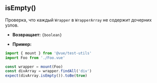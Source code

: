 ## isEmpty()

Проверка, что каждый `Wrapper` в `WrapperArray` не содержит дочерних узлов.

- **Возвращает:** `{boolean}`

- **Пример:**

```js
import { mount } from '@vue/test-utils'
import Foo from './Foo.vue'

const wrapper = mount(Foo)
const divArray = wrapper.findAll('div')
expect(divArray.isEmpty()).toBe(true)
```
